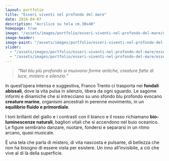 ```yaml
---
layout: portfolio
title: "Esseri viventi nel profondo del mare"
date: 2018-04-07
description: "Acrilico su tela cm.30x40"
homepage: true
image: "/assets/images/portfolio/esseri-viventi-nel-profondo-del-mare/esseri-viventi-nel-profondo-del-mare-v1.jpg"
image-header:
image-paint: "/assets/images/portfolio/esseri-viventi-nel-profondo-del-mare/image-paint-esseri-viventi-nel-profondo-del-mare-v1.jpg"
slider:
  - "/assets/images/portfolio/esseri-viventi-nel-profondo-del-mare/esseri-viventi-nel-profondo-del-mare-slide-1.jpg"
  - "/assets/images/portfolio/esseri-viventi-nel-profondo-del-mare/esseri-viventi-nel-profondo-del-mare-slide-2.jpg"
---
```

> _“Nel blu più profondo si muovono forme antiche, creature fatte di luce, mistero e silenzio.”_

In quest’opera intensa e suggestiva, Franco Trento ci trasporta nei **fondali abissali**, dove la vita pulsa in silenzio, libera da ogni sguardo. Le sagome informi e dinamiche che si intrecciano su uno sfondo blu profondo evocano **creature marine**, organismi ancestrali in perenne movimento, in un **equilibrio fluido e primordiale**.

I toni brillanti del giallo e i contrasti con il bianco e il rosso richiamano **bio-luminescenze naturali**, bagliori vitali che si accendono nel buio oceanico. Le figure sembrano danzare, nuotare, fondersi e separarsi in un ritmo arcano, quasi musicale.

È una tela che parla di mistero, di vita nascosta e pulsante, di bellezza che non ha bisogno di essere vista per esistere. Un inno all’invisibile, a ciò che vive al di là della superficie.
